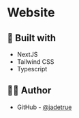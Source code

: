 # Website

## 🧰 Built with

-   NextJS
-   Tailwind CSS
-   Typescript

## ✍🏻 Author

-   GitHub - [@jadetrue](https://github.com/jadetrue/)
